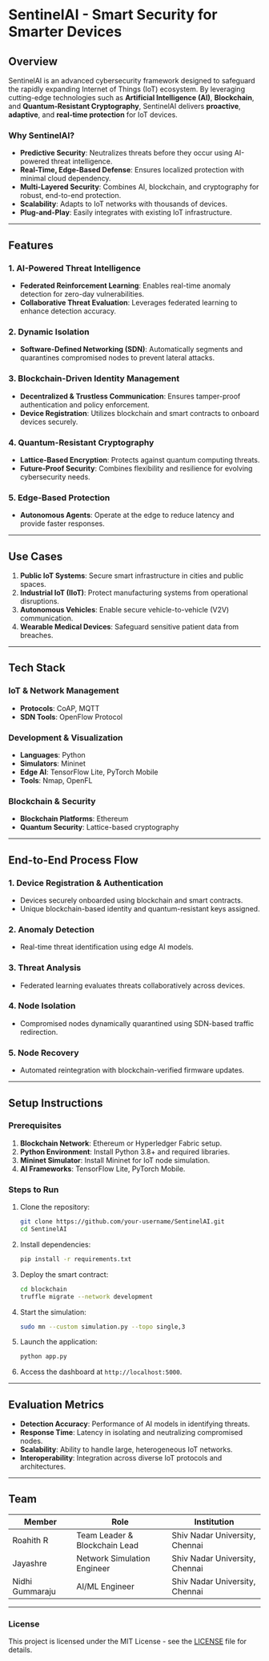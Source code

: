 # SentinelAI - Smart Security for Smarter Devices

## **Overview**
SentinelAI is an advanced cybersecurity framework designed to safeguard the rapidly expanding Internet of Things (IoT) ecosystem. By leveraging cutting-edge technologies such as **Artificial Intelligence (AI)**, **Blockchain**, and **Quantum-Resistant Cryptography**, SentinelAI delivers **proactive**, **adaptive**, and **real-time protection** for IoT devices.

### **Why SentinelAI?**
- **Predictive Security**: Neutralizes threats before they occur using AI-powered threat intelligence.
- **Real-Time, Edge-Based Defense**: Ensures localized protection with minimal cloud dependency.
- **Multi-Layered Security**: Combines AI, blockchain, and cryptography for robust, end-to-end protection.
- **Scalability**: Adapts to IoT networks with thousands of devices.
- **Plug-and-Play**: Easily integrates with existing IoT infrastructure.

---

## **Features**

### 1. **AI-Powered Threat Intelligence**
- **Federated Reinforcement Learning**: Enables real-time anomaly detection for zero-day vulnerabilities.
- **Collaborative Threat Evaluation**: Leverages federated learning to enhance detection accuracy.

### 2. **Dynamic Isolation**
- **Software-Defined Networking (SDN)**: Automatically segments and quarantines compromised nodes to prevent lateral attacks.

### 3. **Blockchain-Driven Identity Management**
- **Decentralized & Trustless Communication**: Ensures tamper-proof authentication and policy enforcement.
- **Device Registration**: Utilizes blockchain and smart contracts to onboard devices securely.

### 4. **Quantum-Resistant Cryptography**
- **Lattice-Based Encryption**: Protects against quantum computing threats.
- **Future-Proof Security**: Combines flexibility and resilience for evolving cybersecurity needs.

### 5. **Edge-Based Protection**
- **Autonomous Agents**: Operate at the edge to reduce latency and provide faster responses.

---

## **Use Cases**

1. **Public IoT Systems**: Secure smart infrastructure in cities and public spaces.
2. **Industrial IoT (IIoT)**: Protect manufacturing systems from operational disruptions.
3. **Autonomous Vehicles**: Enable secure vehicle-to-vehicle (V2V) communication.
4. **Wearable Medical Devices**: Safeguard sensitive patient data from breaches.

---

## **Tech Stack**

### **IoT & Network Management**
- **Protocols**: CoAP, MQTT
- **SDN Tools**: OpenFlow Protocol

### **Development & Visualization**
- **Languages**: Python
- **Simulators**: Mininet
- **Edge AI**: TensorFlow Lite, PyTorch Mobile
- **Tools**: Nmap, OpenFL

### **Blockchain & Security**
- **Blockchain Platforms**: Ethereum
- **Quantum Security**: Lattice-based cryptography

---

## **End-to-End Process Flow**

### 1. **Device Registration & Authentication**
- Devices securely onboarded using blockchain and smart contracts.
- Unique blockchain-based identity and quantum-resistant keys assigned.

### 2. **Anomaly Detection**
- Real-time threat identification using edge AI models.

### 3. **Threat Analysis**
- Federated learning evaluates threats collaboratively across devices.

### 4. **Node Isolation**
- Compromised nodes dynamically quarantined using SDN-based traffic redirection.

### 5. **Node Recovery**
- Automated reintegration with blockchain-verified firmware updates.

---

## **Setup Instructions**

### **Prerequisites**
1. **Blockchain Network**: Ethereum or Hyperledger Fabric setup.
2. **Python Environment**: Install Python 3.8+ and required libraries.
3. **Mininet Simulator**: Install Mininet for IoT node simulation.
4. **AI Frameworks**: TensorFlow Lite, PyTorch Mobile.

### **Steps to Run**
1. Clone the repository:
   ```bash
   git clone https://github.com/your-username/SentinelAI.git
   cd SentinelAI
   ```
2. Install dependencies:
   ```bash
   pip install -r requirements.txt
   ```
3. Deploy the smart contract:
   ```bash
   cd blockchain
   truffle migrate --network development
   ```
4. Start the simulation:
   ```bash
   sudo mn --custom simulation.py --topo single,3
   ```
5. Launch the application:
   ```bash
   python app.py
   ```
6. Access the dashboard at `http://localhost:5000`.

---

## **Evaluation Metrics**

- **Detection Accuracy**: Performance of AI models in identifying threats.
- **Response Time**: Latency in isolating and neutralizing compromised nodes.
- **Scalability**: Ability to handle large, heterogeneous IoT networks.
- **Interoperability**: Integration across diverse IoT protocols and architectures.

---

## **Team**

| **Member**       | **Role**                      | **Institution**               |
|-------------------|-------------------------------|--------------------------------|
| Roahith R         | Team Leader & Blockchain Lead| Shiv Nadar University, Chennai|
| Jayashre          | Network Simulation Engineer  | Shiv Nadar University, Chennai|
| Nidhi Gummaraju   | AI/ML Engineer               | Shiv Nadar University, Chennai|

---

### **License**
This project is licensed under the MIT License - see the [LICENSE](LICENSE) file for details.



